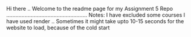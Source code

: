 Hi there ..
Welcome to the readme page for my Assignment 5 Repo
.....................................................
Notes:
I have excluded some courses 
I have used render ..
Sometimes it might take upto 10-15 seconds for the website to load, because of the cold start
